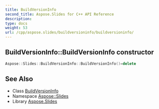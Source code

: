```yaml
---
title: BuildVersionInfo
second_title: Aspose.Slides for C++ API Reference
description: 
type: docs
weight: 53
url: /cpp/aspose.slides/buildversioninfo/buildversioninfo/
---
```

## BuildVersionInfo::BuildVersionInfo constructor




```cpp
Aspose::Slides::BuildVersionInfo::BuildVersionInfo()=delete
```

## See Also

* Class [BuildVersionInfo](../)
* Namespace [Aspose::Slides](../../)
* Library [Aspose.Slides](../../../)
